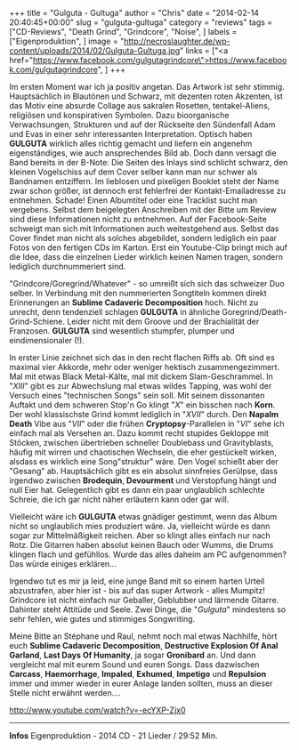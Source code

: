 +++
title = "Gulguta - Gultuga"
author = "Chris"
date = "2014-02-14 20:40:45+00:00"
slug = "gulguta-gultuga"
category = "reviews"
tags = ["CD-Reviews", "Death Grind", "Grindcore", "Noise", ]
labels = ["Eigenproduktion", ]
image = "http://necroslaughter.de/wp-content/uploads/2014/02/Gulguta-Gultuga.jpg"
links = ["<a href=\"https://www.facebook.com/gulgutagrindcore\">https://www.facebook.com/gulgutagrindcore</a>", ]
+++

Im ersten Moment war ich ja positiv angetan. Das Artwork ist sehr stimmig. Hauptsächlich in Blautönen und Schwarz, mit dezenten roten Akzenten, ist das Motiv eine absurde Collage aus sakralen Rosetten, tentakel-Aliens, religiösen und konspirativen Symbolen. Dazu bioorganische Verwachsungen, Strukturen und auf der Rückseite den Sündenfall Adam und Evas in einer sehr interessanten Interpretation. Optisch haben **GULGUTA**  wirklich alles richtig gemacht und liefern ein angenehm eigenständiges, wie auch ansprechendes Bild ab. Doch dann versagt die Band bereits in der B-Note: Die Seiten des Inlays sind schlicht schwarz,  den kleinen Vogelschiss auf dem Cover selber kann man nur schwer als Bandnamen entziffern. Im lieblosen und pixeligen Booklet steht der Name zwar schon größer, ist dennoch erst fehlerfrei der Kontakt-Emailadresse zu entnehmen. Schade! Einen Albumtitel oder eine Tracklist sucht man vergebens. Selbst dem beigelegten Anschreiben mit der Bitte um Review sind diese Informationen nicht zu entnehmen. Auf der Facebook-Seite schweigt man sich mit Informationen auch weitestgehend aus. Selbst das Cover findet man nicht als solches abgebildet, sondern lediglich ein paar Fotos von den fertigen CDs im Karton. Erst ein Youtube-Clip bringt mich auf die Idee, dass die einzelnen Lieder wirklich keinen Namen tragen, sondern lediglich durchnummeriert sind.

"Grindcore/Goregrind/Whatever" - so umreißt sich sich das schweizer Duo selber. In Verbindung mit den nummerierten Songtiteln kommen direkt Erinnerungen an **Sublime Cadaveric Decomposition** hoch. Nicht zu unrecht, denn tendenziell schlagen **GULGUTA** in ähnliche Goregrind/Death-Grind-Schiene. Leider nicht mit dem Groove und der Brachialität der Franzosen. **GULGUTA** sind wesentlich stumpfer, plumper und eindimensionaler (!).

In erster Linie zeichnet sich das in den recht flachen Riffs ab. Oft sind es maximal vier Akkorde, mehr oder weniger hektisch zusammengezimmert. Mal mit etwas Black Metal-Kälte, mal mit dickem Slam-Geschrammel. In "_XIII_" gibt es zur Abwechslung mal etwas wildes Tapping, was wohl der Versuch eines "technischen Songs" sein soll. Mit seinem dissonanten Auftakt und dem schweren Stop'n Go klingt "_X_" ein bisschen nach **Korn**. Der wohl klassischste Grind kommt lediglich in "_XVII_" durch. Den **Napalm Death** Vibe aus "_VII_" oder die frühen **Cryptopsy**-Parallelen in "_VI_" sehe ich einfach mal als Versehen an.
Dazu kommt recht stupides Gekloppe mit Stöcken, zwischen übertrieben schneller Doublebass und Gravityblasts, häufig mit wirren und chaotischen Wechseln, die eher gestückelt wirken, alsdass es wirklich eine Song"struktur" wäre.
Den Vogel schießt aber der "Gesang" ab. Hauptsächlich gibt es ein absolut sinnfreies Gerülpse, dass irgendwo zwischen **Brodequin**, **Devourment** und Verstopfung hängt und null Eier hat. Gelegentlich gibt es dann ein paar unglaublich schlechte Schreie, die ich gar nicht näher erläutern kann oder gar will.

Vielleicht wäre ich **GULGUTA** etwas gnädiger gestimmt, wenn das Album nicht so unglaublich mies produziert wäre. Ja, vielleicht würde es dann sogar zur Mittelmäßigkeit reichen. Aber so klingt alles einfach nur nach Rotz. Die Gitarren haben absolut keinen Bauch oder Wumms, die Drums klingen flach und gefühllos. Wurde das alles daheim am PC aufgenommen? Das würde einiges erklären...

Irgendwo tut es mir ja leid, eine junge Band mit so einem harten Urteil abzustrafen, aber hier ist - bis auf das super Artwork - alles Mumpitz! Grindcore ist nicht einfach nur Geballer, Geblubber und lärmende Gitarre. Dahinter steht Attitüde und Seele. Zwei Dinge, die "_Gulguta_" mindestens so sehr fehlen, wie gutes und stimmiges Songwriting.

Meine Bitte an Stéphane und Raul, nehmt noch mal etwas Nachhilfe, hört euch **Sublime Cadaveric Decomposition**, **Destructive Explosion Of Anal Garland**, **Last Days Of Humanity**, ja sogar **Gronibard** an. Und dann vergleicht mal mit eurem Sound und euren Songs. Dass dazwischen **Carcass**, **Haemorrhage**, **Impaled**, **Exhumed**, **Impetigo** und **Repulsion** immer und immer wieder in eurer Anlage landen sollten, muss an dieser Stelle nicht erwähnt werden....

http://www.youtube.com/watch?v=-ecYXP-Zjx0



---
**Infos**
Eigenproduktion - 2014
CD - 21 Lieder / 29:52 Min.
